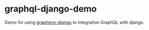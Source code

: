# graphql-django-demo

Demo for using [graphene-django](https://github.com/graphql-python/graphene-django) to integration GraphQL with django.
